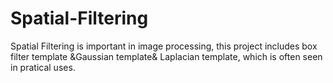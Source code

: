 # Spatial-Filtering
Spatial Filtering is important in image processing, this project includes box filter template &amp;Gaussian template&amp; Laplacian template, which is often seen in pratical uses.
